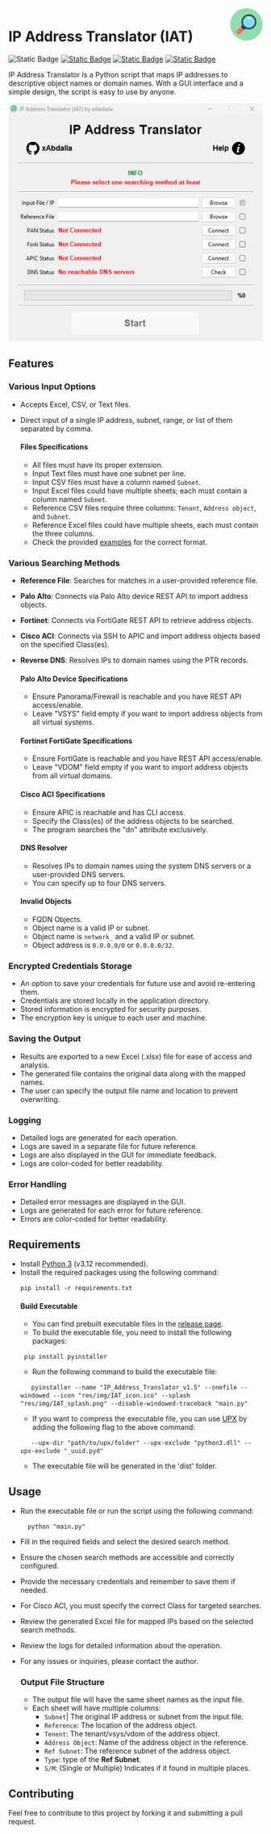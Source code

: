 <img src="res/img/IAT_icon.png" align= "right" style="float: right;height: 64px" alt="icon"/>

# IP Address Translator (IAT)

![Static Badge](https://img.shields.io/badge/language-python-yellow)
[![Static Badge](https://img.shields.io/badge/version-1.5.1-blue)](https://github.com/xAbdalla/IP_Address_Translator/releases/tag/v1.5)
[![Static Badge](https://img.shields.io/badge/license-MIT-green)](https://github.com/xAbdalla/IP_Address_Translator?tab=MIT-1-ov-file#readme)
[![Static Badge](https://img.shields.io/badge/author-xAbdalla-red)](https://github.com/xAbdalla)

IP Address Translator is a Python script that maps IP addresses to descriptive object names or domain names. With a GUI interface and a simple design, the script is easy to use by anyone.

<p align= "center" style="text-align: center"><img src="res/img/screenshot.png" alt=""></p>

## Features

### Various Input Options
- Accepts Excel, CSV, or Text files.
- Direct input of a single IP address, subnet, range, or list of them separated by comma.

  ####   Files Specifications
    - All files must have its proper extension.
    - Input Text files must have one subnet per line.
    - Input CSV files must have a column named `Subnet`.
    - Input Excel files could have multiple sheets; each must contain a column named `Subnet`.
    - Reference CSV files require three columns: `Tenant`, `Address object`, and `Subnet`.
    - Reference Excel files could have multiple sheets, each must contain the three columns.
    - Check the provided [examples](res/examples) for the correct format.

### Various Searching Methods
- **Reference File**: Searches for matches in a user-provided reference file.
- **Palo Alto**: Connects via Palo Alto device REST API to import address objects.
- **Fortinet**: Connects via FortiGate REST API to retrieve address objects.
- **Cisco ACI**: Connects via SSH to APIC and import address objects based on the specified Class(es).
- **Reverse DNS**: Resolves IPs to domain names using the PTR records.

  ####   Palo Alto Device Specifications
    - Ensure Panorama/Firewall is reachable and you have REST API access/enable.
    - Leave "VSYS" field empty if you want to import address objects from all virtual systems.
  
  ####   Fortinet FortiGate Specifications
    - Ensure FortiGate is reachable and you have REST API access/enable.
    - Leave "VDOM" field empty if you want to import address objects from all virtual domains.
    
  ####   Cisco ACI Specifications
    - Ensure APIC is reachable and has CLI access.
    - Specify the Class(es) of the address objects to be searched.
    - The program searches the "dn" attribute exclusively.
    
  ####   DNS Resolver
    - Resolves IPs to domain names using the system DNS servers or a user-provided DNS servers.
    - You can specify up to four DNS servers.
  
  ####   Invalid Objects
    - FQDN Objects.
    - Object name is a valid IP or subnet.
    - Object name is `network_` and a valid IP or subnet.
    - Object address is `0.0.0.0/0` or `0.0.0.0/32`.

### Encrypted Credentials Storage
- An option to save your credentials for future use and avoid re-entering them.
- Credentials are stored locally in the application directory.
- Stored information is encrypted for security purposes.
- The encryption key is unique to each user and machine.

### Saving the Output
- Results are exported to a new Excel (.xlsx) file for ease of access and analysis.
- The generated file contains the original data along with the mapped names.
- The user can specify the output file name and location to prevent overwriting.

### Logging
- Detailed logs are generated for each operation.
- Logs are saved in a separate file for future reference.
- Logs are also displayed in the GUI for immediate feedback.
- Logs are color-coded for better readability.

### Error Handling
- Detailed error messages are displayed in the GUI.
- Logs are generated for each error for future reference.
- Errors are color-coded for better readability.

## Requirements
- Install [Python 3](https://www.python.org/downloads/) (v3.12 recommended).
- Install the required packages using the following command:
  ```commandline
  pip install -r requirements.txt
  ```
   #### Build Executable
    - You can find prebuilt executable files in the [release page](https://github.com/xAbdalla/IP_Address_Translator/releases).
    - To build the executable file, you need to install the following packages:
    ```commandline
     pip install pyinstaller
     ```
    - Run the following command to build the executable file:
    ```commandline
       pyinstaller --name "IP_Address_Translator_v1.5" --onefile --windowed --icon "res/img/IAT_icon.ico" --splash "res/img/IAT_splash.png" --disable-windowed-traceback "main.py"
     ```
    - If you want to compress the executable file, you can use [UPX](https://upx.github.io/) by adding the following flag to the above command:
    ```text
       --upx-dir "path/to/upx/folder" --upx-exclude "python3.dll" --upx-exclude "_uuid.pyd"
     ```
    - The executable file will be generated in the 'dist' folder.

## Usage
- Run the executable file or run the script using the following command:
  ```commandline
    python "main.py"
  ```
- Fill in the required fields and select the desired search method.
- Ensure the chosen search methods are accessible and correctly configured.
- Provide the necessary credentials and remember to save them if needed.
- For Cisco ACI, you must specify the correct Class for targeted searches.
- Review the generated Excel file for mapped IPs based on the selected search methods.
- Review the logs for detailed information about the operation.
- For any issues or inquiries, please contact the author.

  ### Output File Structure
    - The output file will have the same sheet names as the input file.
    - Each sheet will have multiple columns:
      - `Subnet`| The original IP address or subnet from the input file.
      - `Reference`: The location of the address object.
      - `Tenent`: The tenant/vsys/vdom of the address object.
      - `Address Object`: Name of the address object in the reference.
      - `Ref Subnet`: The reference subnet of the address object.
      - `Type`: type of the **Ref Subnet**.
      - `S/M`: (Single or Multiple) Indicates if it found in multiple places.

## Contributing
Feel free to contribute to this project by forking it and submitting a pull request.